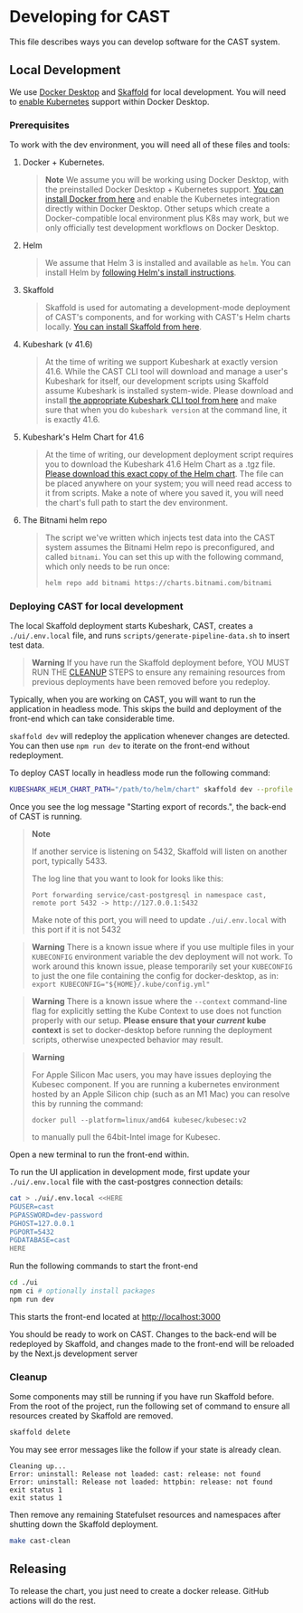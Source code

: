 # Developing for CAST

This file describes ways you can develop software for the CAST system.

## Local Development

We use [Docker
Desktop](https://www.docker.com/products/docker-desktop/) and
[Skaffold](https://skaffold.dev) for local development. You will need
to [enable
Kubernetes](https://docs.docker.com/desktop/kubernetes/#enable-kubernetes)
support within Docker Desktop.

### Prerequisites

To work with the dev environment, you will need all of these files and tools:
1. Docker + Kubernetes.
    > **Note**
    > We assume you will be working using Docker Desktop, with the preinstalled Docker Desktop + Kubernetes support. [You can install Docker from here](https://www.docker.com/products/docker-desktop/) and enable the Kubernetes integration directly within Docker Desktop. Other setups which create a Docker-compatible local environment plus K8s may work, but we only officially test development workflows on Docker Desktop.
2. Helm
    > We assume that Helm 3 is installed and available as `helm`. You can install Helm by [following Helm's install instructions](https://helm.sh/docs/intro/install/).
2. Skaffold
    > Skaffold is used for automating a development-mode deployment of CAST's components, and for working with CAST's Helm charts locally. [You can install Skaffold from here](https://skaffold.dev).
3. Kubeshark (v 41.6)
    > At the time of writing we support Kubeshark at exactly version 41.6. While the CAST CLI tool will download and manage a user's Kubeshark for itself, our development scripts using Skaffold assume Kubeshark is installed system-wide. Please download and install [the appropriate Kubeshark CLI tool from here](https://github.com/kubeshark/kubeshark/releases/tag/41.6) and make sure that when you do `kubeshark version` at the command line, it is exactly 41.6.
4. Kubeshark's Helm Chart for 41.6
    > At the time of writing, our development deployment script requires you to download the Kubeshark 41.6 Helm Chart as a .tgz file. [Please download this exact copy of the Helm chart](https://github.com/corshatech/cast/raw/gh-pages/kubeshark-41.6.tgz). The file can be placed anywhere on your system; you will need read access to it from scripts. Make a note of where you saved it, you will need the chart's full path to start the dev environment.
5. The Bitnami helm repo
    > The script we've written which injects test data into the CAST system assumes the Bitnami Helm repo is preconfigured, and called `bitnami`. You can set this up with the following command, which only needs to be run once:
    > ```bash
    > helm repo add bitnami https://charts.bitnami.com/bitnami
    > ```

### Deploying CAST for local development

The local Skaffold deployment starts Kubeshark, CAST, creates a
`./ui/.env.local` file, and runs `scripts/generate-pipeline-data.sh`
to insert test data.

> **Warning**
> If you have run the Skaffold deployment before, YOU MUST RUN THE [CLEANUP](#cleanup) STEPS to ensure any remaining resources from previous deployments have been removed before you redeploy.

Typically, when you are working on CAST, you will want to run the
application in headless mode. This skips the build and deployment of
the front-end which can take considerable time.

`skaffold dev` will redeploy the application whenever changes are
detected. You can then use `npm run dev` to iterate on the front-end
without redeployment.

To deploy CAST locally in headless mode run the following command:

```bash
KUBESHARK_HELM_CHART_PATH="/path/to/helm/chart" skaffold dev --profile headless --port-forward
```

Once you see the log message "Starting export of records.", the
back-end of CAST is running.

> **Note**
>
> If another service is listening on 5432, Skaffold will listen
> on another port, typically 5433.
>
> The log line that you want to look for looks like this:
>
> ```text
> Port forwarding service/cast-postgresql in namespace cast, remote port 5432 -> http://127.0.0.1:5432
> ```
>
> Make note of this port, you will need to update `./ui/.env.local`
> with this port if it is not 5432

> **Warning**
> There is a known issue where if you use multiple files in your
> `KUBECONFIG` environment variable the dev deployment will not work.
> To work around this known issue, please temporarily set your
> `KUBECONFIG` to just the one file containing the config for
> docker-desktop, as in: `export KUBECONFIG="${HOME}/.kube/config.yml"`

> **Warning**
> There is a known issue where the `--context` command-line flag for explicitly setting the Kube Context to use does not function properly with our setup. **Please ensure that your _current_ kube context** is set to docker-desktop before running the deployment scripts, otherwise unexpected behavior may result.

> **Warning**
>
> For Apple Silicon Mac users, you may have issues deploying the Kubesec
> component. If you are running a kubernetes environment hosted by an Apple
> Silicon chip (such as an M1 Mac) you can resolve this by running the command:
> ```
> docker pull --platform=linux/amd64 kubesec/kubesec:v2
> ```
> to manually pull the 64bit-Intel image for Kubesec.

Open a new terminal to run the front-end within.

To run the UI application in development mode, first update your
```./ui/.env.local``` file with the cast-postgres connection details:

```bash
cat > ./ui/.env.local <<HERE
PGUSER=cast
PGPASSWORD=dev-password
PGHOST=127.0.0.1
PGPORT=5432
PGDATABASE=cast
HERE
```

Run the following commands to start the front-end

```bash
cd ./ui
npm ci # optionally install packages
npm run dev
```

This starts the front-end located at <http://localhost:3000>

You should be ready to work on CAST. Changes to the back-end will be
redeployed by Skaffold, and changes made to the front-end will be
reloaded by the Next.js development server

### Cleanup

Some components may still be running if you have run Skaffold
before. From the root of the project, run the following set of command
to ensure all resources created by Skaffold are removed.

```bash
skaffold delete
```

You may see error messages like the follow if your state is already
clean.

```text
Cleaning up...
Error: uninstall: Release not loaded: cast: release: not found
Error: uninstall: Release not loaded: httpbin: release: not found
exit status 1
exit status 1
```

Then remove any remaining Statefulset resources and namespaces
after shutting down the Skaffold deployment.

```bash
make cast-clean
```

## Releasing

To release the chart, you just need to create a docker release. GitHub
actions will do the rest.
